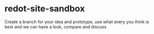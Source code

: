 # redot-site-sandbox

Create a branch for your idea and prototype, use what every you think is best and we can have a look, compare and discuss
